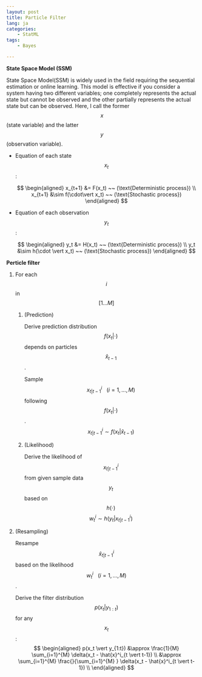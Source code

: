 ```yaml
---
layout: post
title: Particle Filter
lang: ja
categories:
    - StatML
tags:
    - Bayes

---
```




**State Space Model (SSM)**

State Space Model(SSM) is widely used in the field requiring the sequential estimation or online learning.
This model is effective if you consider a system having two different variables; one completely represents the actual state but cannot be observed and the other partially represents the actual state but can be observed. Here, I call the former $$x$$ (state variable) and the latter $$y$$ (observation variable).

- Equation of each state $$x_t$$ : 

  $$
  \begin{aligned}
  x_{t+1} &= F(x_t) ~~ (\text{Deterministic process}) \\
  x_{t+1} &\sim f(\cdot\vert x_t) ~~ (\text{Stochastic process}) 
  \end{aligned}
  $$

- Equation of each observation $$y_t$$ :

  $$
  \begin{aligned}
  y_t &= H(x_t) ~~ (\text{Deterministic process}) \\
  y_t &\sim h(\cdot \vert x_t) ~~ (\text{Stochastic process}) 
  \end{aligned}
  $$



**Perticle filter**


1. For each $$i$$ in $$[1 … M]$$

   1. (Prediction)

      Derive prediction distribution $$f(x_t \vert \cdot)$$ depends on particles $$\hat{x}_{t-1}$$.

      Sample $$x^{i}_{t \vert t-1} ~~~ (i = 1, \dots, M)$$ following $$f(x_t \vert \cdot)$$.
      $$
      x^{i}_{t \vert t-1} \sim f(x_t \vert \hat{x}_{t-1})
      $$
      

   2. (Likelihood)

      Derive the likelihood of $$x^i_{t \vert t-1}$$ from given sample data $$y_t$$ based on $$h(\cdot)$$
      $$
      w^i_t \sim h(y_t \vert x^i_{t \vert t-1})
      $$
      

2. (Resampling)

   Resampe $$\hat{x}^i_{t \vert t-1}$$ based on the likelihood $$w^i_t ~~~ (i=1,\dots,M)$$ .

   Derive the filter distribution $$p(x_t \vert y_{1:t})$$ for any $$x_t$$:
   $$
   \begin{aligned}
   p(x_t \vert y_{1:t}) 
   &\approx \frac{1}{M} \sum_{i=1}^{M} \delta(x_t - \hat{x}^i_{t \vert t-1}) \\
   &\approx \sum_{i=1}^{M} \frac{}{\sum_{i=1}^{M} } \delta(x_t - \hat{x}^i_{t \vert t-1}) \\
   \end{aligned}
   $$
   



